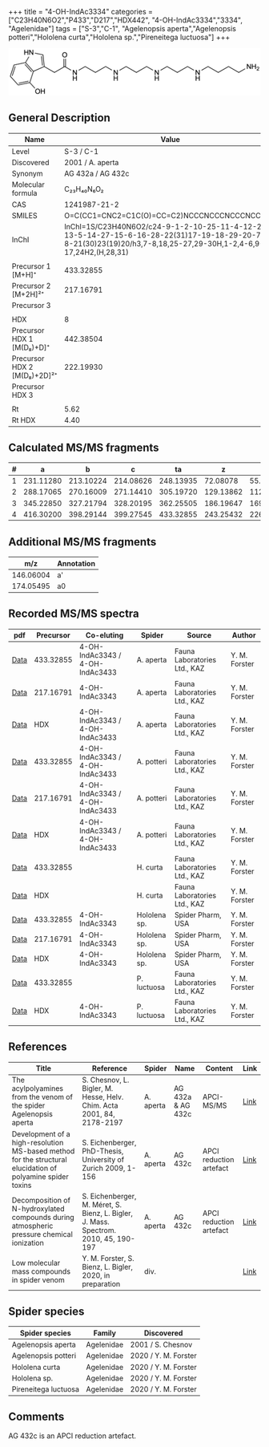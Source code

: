 +++
title = "4-OH-IndAc3334"
categories = ["C23H40N6O2","P433","D217","HDX442",
"4-OH-IndAc3334","3334",
"Agelenidae"]
tags = ["S-3","C-1",
"Agelenopsis aperta","Agelenopsis potteri","Hololena curta","Hololena sp.","Pireneitega luctuosa"]
+++

![](/img/4-OH-IndAc3334.png)

## General Description

| Name                        | Value             |
|-----------------------------|-------------------|
| Level                       | S-3 / C-1                |
| Discovered                  | 2001 / A. aperta  |
| Synonym                     | AG 432a / AG 432c |
| Molecular formula           | C₂₃H₄₀N₆O₂        |
| CAS                         | 1241987-21-2      |
| SMILES | O=C(CC1=CNC2=C1C(O)=CC=C2)NCCCNCCCNCCCNCCCCN  |
| InChI  | InChI=1S/C23H40N6O2/c24-9-1-2-10-25-11-4-12-26-13-5-14-27-15-6-16-28-22(31)17-19-18-29-20-7-3-8-21(30)23(19)20/h3,7-8,18,25-27,29-30H,1-2,4-6,9-17,24H2,(H,28,31)  |
|                             |                   |
| Precursor 1 [M+H]⁺          | 433.32855         |
| Precursor 2 [M+2H]²⁺        | 217.16791         |
| Precursor 3                 |                   |
|                             |                   |
| HDX                         | 8                 |
| Precursor HDX 1 [M(D₈)+D]⁺   | 442.38504         |
| Precursor HDX 2 [M(D₈)+2D]²⁺ | 222.19930         |
| Precursor HDX 3             |                   |
|                             |                   |
| Rt                          | 5.62              |
| Rt HDX                      | 4.40              |

## Calculated MS/MS fragments

| # | a         | b         | c         | ta        | z         | y         | tz        |
|---|-----------|-----------|-----------|-----------|-----------|-----------|-----------|
| 1 | 231.11280 | 213.10224 | 214.08626 | 248.13935 | 72.08078 | 55.05423 | 89.10732 |
| 2 | 288.17065 | 270.16009 | 271.14410 | 305.19720 | 129.13862 | 112.11208 | 146.16517 |
| 3 | 345.22850 | 327.21794 | 328.20195 | 362.25505 | 186.19647 | 169.16993 | 203.22302 |
| 4 | 416.30200 | 398.29144 | 399.27545 | 433.32855 | 243.25432 | 226.22777 | 260.28087 |

## Additional MS/MS fragments

| m/z       | Annotation |
|-----------|------------|
| 146.06004    | a'   |
| 174.05495    | a0   |

## Recorded MS/MS spectra

| pdf                                                                               | Precursor | Co-eluting                      | Spider    | Source                       | Author |
|-----------------------------------------------------------------------------------|-----------|---------------------------------|-----------|------------------------------|---|
| [Data](/pdf/A-aperta/433_4-OH-IndAc3334_4-OH-IndAc3343_4-OH-IndAc3433_Aa.pdf)     | 433.32855 | 4-OH-IndAc3343 / 4-OH-IndAc3433 | A. aperta | Fauna Laboratories Ltd., KAZ | Y. M. Forster |
| [Data](/pdf/A-aperta/433_4-OH-IndAc3334_4-OH-IndAc3343_Aa_2.pdf)                  | 217.16791 | 4-OH-IndAc3343                  | A. aperta | Fauna Laboratories Ltd., KAZ | Y. M. Forster |
| [Data](/pdf/A-aperta/433_4-OH-IndAc3334_4-OH-IndAc3343_4-OH-IndAc3433_Aa_HDX.pdf) | HDX       | 4-OH-IndAc3343 / 4-OH-IndAc3433 | A. aperta | Fauna Laboratories Ltd., KAZ | Y. M. Forster |
| [Data](/pdf/A-potteri/433_4-OH-IndAc3334_4-OH-IndAc3343_4-OH-IndAc3433_Ap.pdf) | 433.32855 | 4-OH-IndAc3343 / 4-OH-IndAc3433 | A. potteri | Fauna Laboratories Ltd., KAZ | Y. M. Forster |
| [Data](/pdf/A-potteri/433_4-OH-IndAc3334_4-OH-IndAc3343_4-OH-IndAc3433_Ap_2.pdf) | 217.16791 | 4-OH-IndAc3343 / 4-OH-IndAc3433 | A. potteri | Fauna Laboratories Ltd., KAZ | Y. M. Forster |
| [Data](/pdf/A-potteri/433_4-OH-IndAc3334_4-OH-IndAc3343_4-OH-IndAc3433_Ap_HDX.pdf) | HDX | 4-OH-IndAc3343 / 4-OH-IndAc3433 | A. potteri | Fauna Laboratories Ltd., KAZ | Y. M. Forster |
| [Data](/pdf/H-curta/433_4-OH-IndAc3334_Hc.pdf) | 433.32855 |           | H. curta | Fauna Laboratories Ltd., KAZ | Y. M. Forster |
| [Data](/pdf/H-curta/433_4-OH-IndAc3334_Hc_HDX.pdf) | HDX |           | H. curta | Fauna Laboratories Ltd., KAZ | Y. M. Forster |
| [Data](/pdf/Hololena-sp/433_4-OH-IndAc3334_4-OH-IndAc3343_Ho-sp.pdf) | 433.32855 | 4-OH-IndAc3343          | Hololena sp. | Spider Pharm, USA | Y. M. Forster |
| [Data](/pdf/Hololena-sp/433_4-OH-IndAc3334_4-OH-IndAc3343_Ho-sp_2.pdf) | 217.16791 | 4-OH-IndAc3343          | Hololena sp. | Spider Pharm, USA | Y. M. Forster |
| [Data](/pdf/Hololena-sp/433_4-OH-IndAc3334_4-OH-IndAc3343_Ho-sp_HDX.pdf) | HDX | 4-OH-IndAc3343          | Hololena sp. | Spider Pharm, USA | Y. M. Forster |
| [Data](/pdf/P-luctuosa/433_4-OH-IndAc3334_Pl.pdf) | 433.32855 |           | P. luctuosa | Fauna Laboratories Ltd., KAZ | Y. M. Forster |
| [Data](/pdf/P-luctuosa/433_4-OH-IndAc3334_4-OH-IndAc3343_Pl_HDX.pdf) | HDX | 4-OH-IndAc3343          | P. luctuosa | Fauna Laboratories Ltd., KAZ | Y. M. Forster |

## References

| Title                                                                                                      | Reference                                                                            | Spider    | Name              | Content                 | Link                                                                                                                          |
|------------------------------------------------------------------------------------------------------------|--------------------------------------------------------------------------------------|-----------|-------------------|-------------------------|-------------------------------------------------------------------------------------------------------------------------------|
| The acylpolyamines from the venom of the spider Agelenopsis aperta                                         | S. Chesnov, L. Bigler, M. Hesse, Helv. Chim. Acta 2001, 84, 2178-2197                | A. aperta | AG 432a & AG 432c | APCI-MS/MS              | [Link](https://onlinelibrary.wiley.com/doi/abs/10.1002/1522-2675%2820010815%2984%3A8%3C2178%3A%3AAID-HLCA2178%3E3.0.CO%3B2-N) |
| Development of a high-resolution MS-based method for the structural elucidation of polyamine spider toxins | S. Eichenberger, PhD-Thesis, University of Zurich 2009, 1-156                        | A. aperta | AG 432c           | APCI reduction artefact | [Link](https://www.zora.uzh.ch/id/eprint/12787/1/Eichenberger.pdf)                                                            |
| Decomposition of N-hydroxylated compounds during atmospheric pressure chemical ionization                  | S. Eichenberger, M. Méret, S. Bienz, L. Bigler, J. Mass. Spectrom. 2010, 45, 190-197 | A. aperta | AG 432c           | APCI reduction artefact | [Link](https://onlinelibrary.wiley.com/doi/full/10.1002/jms.1703)                                                             |
| Low molecular mass compounds in spider venom      | Y. M. Forster, S. Bienz, L. Bigler, 2020, in preparation          | div.       |   |   | [Link](unknown) |

## Spider species

| Spider species     | Family     | Discovered        |
|--------------------|------------|-------------------|
| Agelenopsis aperta | Agelenidae | 2001 / S. Chesnov |
| Agelenopsis potteri | Agelenidae | 2020 / Y. M. Forster |
| Hololena curta | Agelenidae | 2020 / Y. M. Forster |
| Hololena sp. | Agelenidae | 2020 / Y. M. Forster |
| Pireneitega luctuosa | Agelenidae | 2020 / Y. M. Forster |

## Comments

AG 432c is an APCI reduction artefact.